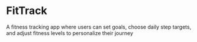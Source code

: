 # FitTrack
A fitness tracking app where users can set goals, choose daily step targets, and adjust fitness levels to personalize their journey

